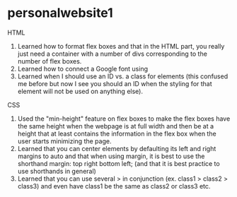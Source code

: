 # personalwebsite1
HTML
1. Learned how to format flex boxes and that in the HTML part, you really just need a container with
   a number of divs corresponding to the number of flex boxes. 
2. Learned how to connect a Google font using <link rel="preconnect" href="https://fonts.googleapis.com">
3. Learned when I should use an ID vs. a class for elements (this confused me before but now I see you should
   an ID when the styling for that element will not be used on anything else).

CSS
1. Used the "min-height" feature on flex boxes to make the flex boxes have the same height when the
   webpage is at full width and then be at a height that at least contains the information in the flex box when the 
   user starts minimizing the page. 
2. Learned that you can center elements by defaulting its left and right margins to auto and that when
   using margin, it is best to use the shorthand margin: top right bottom left; (and that it is best
   practice to use shorthands in general)
3. Learned that you can use several > in conjunction (ex. class1 > class2 > class3) and even have class1
   be the same as class2 or class3 etc. 